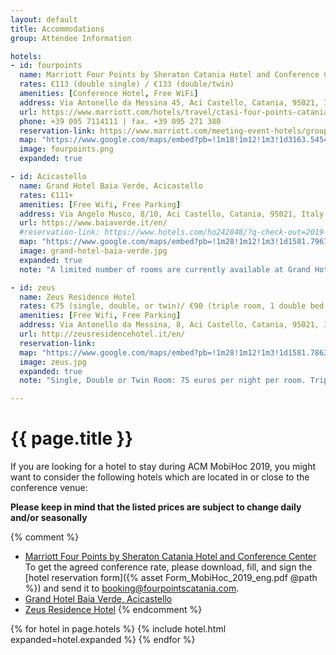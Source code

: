 ```yaml
---
layout: default
title: Accommodations
group: Attendee Information

hotels:
- id: fourpoints
  name: Marriott Four Points by Sheraton Catania Hotel and Conference Center
  rates: €113 (double single) / €133 (double/twin)
  amenities: [Conference Hotel, Free WiFi]
  address: Via Antonello da Messina 45, Aci Castello, Catania, 95021, Italy
  url: https://www.marriott.com/hotels/travel/ctasi-four-points-catania-hotel-and-conference-center/
  phone: +39 095 7114111 | fax. +39 095 271 380
  reservation-link: https://www.marriott.com/meeting-event-hotels/group-corporate-travel/groupCorp.mi?resLinkData=MobiHoc%20Conference%202019%5Ectasi%60ct1ct1a%7Cct1ct1b%60113%60EUR%60true%602%606/30/19%607/8/19%606/29/19&app=resvlink&stop_mobi=yes
  map: "https://www.google.com/maps/embed?pb=!1m18!1m12!1m3!1d3163.545421118681!2d15.134358315416778!3d37.542211679802485!2m3!1f0!2f0!3f0!3m2!1i1024!2i768!4f13.1!3m3!1m2!1s0x1313fb79d73a3ec9%3A0x47b27df5bd303097!2sFour+Points+by+Sheraton+Catania+Hotel+%26+Conference+Center!5e0!3m2!1sen!2sus!4v1538685222875"
  image: fourpoints.png
  expanded: true

- id: Acicastello
  name: Grand Hotel Baia Verde, Acicastello
  rates: €111+
  amenities: [Free Wifi, Free Parking]
  address: Via Angelo Musco, 8/10, Aci Castello, Catania, 95021, Italy
  url: https://www.baiaverde.it/en/
  #reservation-link: https://www.hotels.com/ho242848/?q-check-out=2019-07-06&q-check-in=2019-07-03
  map: "https://www.google.com/maps/embed?pb=!1m28!1m12!1m3!1d1581.7967858874256!2d15.133151858215141!3d37.54107689495072!2m3!1f0!2f0!3f0!3m2!1i1024!2i768!4f13.1!4m13!3e2!4m5!1s0x1313fb7bdfc29aa7%3A0x89f1c059904c2aab!2sGrand+Hotel+Baia+Verde%2C+Via+Angelo+Musco%2C+Aci+Castello%2C+Province+of+Catania%2C+Italy!3m2!1d37.5399421!2d15.132444699999999!4m5!1s0x1313fb79d73a3ec9%3A0x47b27df5bd303097!2sFour+Points+by+Sheraton+Catania+Hotel+%26+Conference+Center%2C+Via+Antonello+da+Messina+45+Aci+Castello%2C+95021+Catania+CT%2C+Italy!3m2!1d37.542211699999996!2d15.136547!5e0!3m2!1sen!2sus!4v1538690420866"
  image: grand-hotel-baia-verde.jpg
  expanded: true
  note: "A limited number of rooms are currently available at Grand Hotel Baia Verde from July 1st (checkin) to July 5 (checkout date). The cost is 114 euros per night for single rooms and 144 euros per night for double rooms, both prices include breakfast. Please email the Baia Verde hotel at  <a href=\"mailto:meeting@baiaverde.it\">meeting@baiaverde.it</a> at the attention of Mrs. Maione, referring to the conference ACM MobiHoc 2019 for booking a room."

- id: zeus
  name: Zeus Residence Hotel
  rates: €75 (single, double, or twin)/ €90 (triple room, 1 double bed + 1 bed, up to 4)
  amenities: [Free Wifi, Free Parking]
  address: Via Antonello da Messina, 8, Aci Castello, Catania, 95021, Italy
  url: http://zeusresidencehotel.it/en/
  reservation-link: 
  map: "https://www.google.com/maps/embed?pb=!1m28!1m12!1m3!1d1581.7863488683083!2d15.13421735818301!3d37.54156884495066!2m3!1f0!2f0!3f0!3m2!1i1024!2i768!4f13.1!4m13!3e2!4m5!1s0x1313fb797a9d8973%3A0xc879b8c8cc771e24!2sZeus+Residence+Hotel%2C+Via+Antonello+da+Messina%2C+Aci+Castello%2C+Province+of+Catania%2C+Italy!3m2!1d37.540926!2d15.1341415!4m5!1s0x1313fb79d73a3ec9%3A0x47b27df5bd303097!2sFour+Points+by+Sheraton+Catania+Hotel+%26+Conference+Center%2C+Via+Antonello+da+Messina+45+Aci+Castello%2C+95021+Catania+CT%2C+Italy!3m2!1d37.542211699999996!2d15.136547!5e0!3m2!1sen!2sus!4v1538690708266"
  image: zeus.jpg
  expanded: true
  note: "Single, Double or Twin Room: 75 euros per night per room. Triple Room (1 double bed+1 bed): 90 euros per night per room up to 4. Occupants with additional bed at 15 euros per night per room. Local taxes not included. Interested attendees who want to book a room can contact the hotel by email at <a href=\"mailto:info@zeusresidencehotel.it\">info@zeusresidencehotel.it</a> mentioning the ACM MobiHoc 2019 conference reservation."

---
```


# {{ page.title }}

If you are looking for a hotel to stay during ACM MobiHoc 2019, you might want to consider the following hotels which are located in or close to the conference venue:

**Please keep in mind that the listed prices are subject to change daily and/or seasonally**

{% comment %}
- [Marriott Four Points by Sheraton Catania Hotel and Conference Center]() To get the agreed conference rate, please download, fill, and sign the [hotel reservation form]({% asset Form_MobiHoc_2019_eng.pdf @path %}) and send it to [booking@fourpointscatania.com](mailto:booking@fourpointscatania.com).
- [Grand Hotel Baia Verde, Acicastello](https://www.baiaverde.it/en/)
- [Zeus Residence Hotel](http://zeusresidencehotel.it)
{% endcomment %}

<div class="panel-group" id="accordion">
{% for hotel in page.hotels %}
{% include hotel.html expanded=hotel.expanded %}
{% endfor %}
</div>

